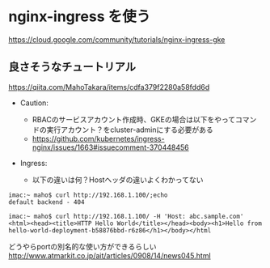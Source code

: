 # nginx-ingress を使う

https://cloud.google.com/community/tutorials/nginx-ingress-gke

## 良さそうなチュートリアル

https://qiita.com/MahoTakara/items/cdfa379f2280a58fdd6d

- Caution:
    - RBACのサービスアカウント作成時、GKEの場合は以下をやってコマンドの実行アカウント？をcluster-adminにする必要がある
    - https://github.com/kubernetes/ingress-nginx/issues/1663#issuecomment-370448456

- Ingress:
    - 以下の違いは何？Hostヘッダの違いよくわかってない

```
imac:~ maho$ curl http://192.168.1.100/;echo
default backend - 404
```

```
imac:~ maho$ curl http://192.168.1.100/ -H 'Host: abc.sample.com'
<html><head><title>HTTP Hello World</title></head><body><h1>Hello from hello-world-deployment-b58876bbd-r6z86</h1></body></html
```

どうやらportの別名的な使い方ができるらしい
http://www.atmarkit.co.jp/ait/articles/0908/14/news045.html
